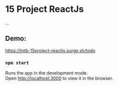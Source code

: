 # 15 Project ReactJs

...

## Demo:

https://tntb-15project-reactjs.surge.sh/todo

### `npm start`

Runs the app in the development mode.\
Open [http://localhost:3000](http://localhost:3000) to view it in the browser.
